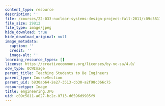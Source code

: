 ```yaml
---
content_type: resource
description: ''
file: /courses/22-033-nuclear-systems-design-project-fall-2011/c09c5811a027bc2c0713d6596d9905f9_engineering.JPG
file_size: 29812
file_type: image/jpeg
hide_download: true
hide_download_original: null
image_metadata:
  caption: ''
  credit: ''
  image-alt: ''
learning_resource_types: []
license: https://creativecommons.org/licenses/by-nc-sa/4.0/
ocw_type: OCWImage
parent_title: Teaching Students to Be Engineers
parent_type: CourseSection
parent_uid: b830ab64-2e27-3513-cb30-a2f98c366c75
resourcetype: Image
title: engineering.JPG
uid: c09c5811-a027-bc2c-0713-d6596d9905f9
---
```

